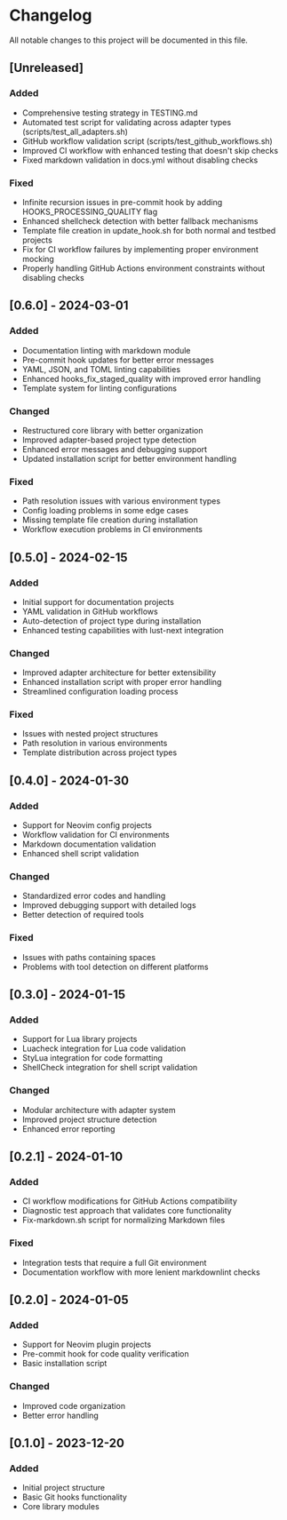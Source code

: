 
# Changelog

All notable changes to this project will be documented in this file.

## [Unreleased]

### Added

- Comprehensive testing strategy in TESTING.md
- Automated test script for validating across adapter types (scripts/test_all_adapters.sh)
- GitHub workflow validation script (scripts/test_github_workflows.sh)
- Improved CI workflow with enhanced testing that doesn't skip checks
- Fixed markdown validation in docs.yml without disabling checks

### Fixed

- Infinite recursion issues in pre-commit hook by adding HOOKS_PROCESSING_QUALITY flag
- Enhanced shellcheck detection with better fallback mechanisms
- Template file creation in update_hook.sh for both normal and testbed projects
- Fix for CI workflow failures by implementing proper environment mocking
- Properly handling GitHub Actions environment constraints without disabling checks

## [0.6.0] - 2024-03-01

### Added

- Documentation linting with markdown module
- Pre-commit hook updates for better error messages
- YAML, JSON, and TOML linting capabilities
- Enhanced hooks_fix_staged_quality with improved error handling
- Template system for linting configurations

### Changed

- Restructured core library with better organization
- Improved adapter-based project type detection
- Enhanced error messages and debugging support
- Updated installation script for better environment handling

### Fixed

- Path resolution issues with various environment types
- Config loading problems in some edge cases
- Missing template file creation during installation
- Workflow execution problems in CI environments

## [0.5.0] - 2024-02-15

### Added

- Initial support for documentation projects
- YAML validation in GitHub workflows
- Auto-detection of project type during installation
- Enhanced testing capabilities with lust-next integration

### Changed

- Improved adapter architecture for better extensibility
- Enhanced installation script with proper error handling
- Streamlined configuration loading process

### Fixed

- Issues with nested project structures
- Path resolution in various environments
- Template distribution across project types

## [0.4.0] - 2024-01-30

### Added

- Support for Neovim config projects
- Workflow validation for CI environments
- Markdown documentation validation
- Enhanced shell script validation

### Changed

- Standardized error codes and handling
- Improved debugging support with detailed logs
- Better detection of required tools

### Fixed

- Issues with paths containing spaces
- Problems with tool detection on different platforms

## [0.3.0] - 2024-01-15

### Added

- Support for Lua library projects
- Luacheck integration for Lua code validation
- StyLua integration for code formatting
- ShellCheck integration for shell script validation

### Changed

- Modular architecture with adapter system
- Improved project structure detection
- Enhanced error reporting

## [0.2.1] - 2024-01-10

### Added

- CI workflow modifications for GitHub Actions compatibility
- Diagnostic test approach that validates core functionality
- Fix-markdown.sh script for normalizing Markdown files

### Fixed

- Integration tests that require a full Git environment
- Documentation workflow with more lenient markdownlint checks

## [0.2.0] - 2024-01-05

### Added

- Support for Neovim plugin projects
- Pre-commit hook for code quality verification
- Basic installation script

### Changed

- Improved code organization
- Better error handling

## [0.1.0] - 2023-12-20

### Added

- Initial project structure
- Basic Git hooks functionality
- Core library modules

